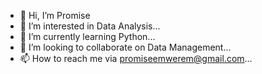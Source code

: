 - 👋 Hi, I’m Promise
- 👀 I’m interested in Data Analysis...
- 🌱 I’m currently learning Python...
- 💞️ I’m looking to collaborate on Data Management...
- 📫 How to reach me via promiseemwerem@gmail.com...

<!---
Bworpee/Bworpee is a ✨ special ✨ repository because its `README.md` (this file) appears on your GitHub profile.
You can click the Preview link to take a look at your changes.
--->
